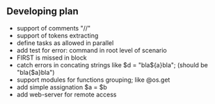 ## Developing plan
- support of comments "//"
- support of tokens extracting
- define tasks as allowed in parallel
- add test for error: command in root level of scenario
- FIRST is missed in block
- catch errors in concating strings like $d = "bla${a}bla"; (should be "bla{$a}bla")
- support modules for functions grouping; like @os.get
- add simple assignation $a = $b
- add web-server for remote access
